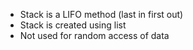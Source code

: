- Stack is a LIFO method (last in first out)
- Stack is created using list
- Not used for random access of data